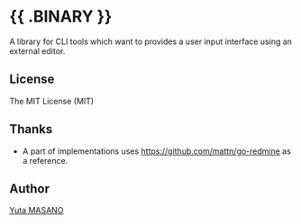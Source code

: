# {{ .BINARY }}

A library for CLI tools which want to provides a user input interface using an external editor.

## License

The MIT License (MIT)

## Thanks

* A part of implementations uses https://github.com/mattn/go-redmine as a reference.

## Author

[Yuta MASANO](https://github.com/yuta-masano)
